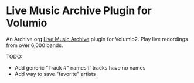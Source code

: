 # Live Music Archive Plugin for Volumio
An Archive.org [Live Music Archive](https://archive.org/details/etree) plugin for Volumio2. Play live recordings from over 6,000 bands.

TODO:
- Add generic "Track #" names if tracks have no names
- Add way to save "favorite" artists
